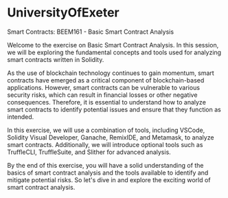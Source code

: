 # UniversityOfExeter
Smart Contracts: BEEM161 - Basic Smart Contract Analysis

Welcome to the exercise on Basic Smart Contract Analysis. In this session, we will be exploring the fundamental concepts and tools used for analyzing smart contracts written in Solidity.

As the use of blockchain technology continues to gain momentum, smart contracts have emerged as a critical component of blockchain-based applications. However, smart contracts can be vulnerable to various security risks, which can result in financial losses or other negative consequences. Therefore, it is essential to understand how to analyze smart contracts to identify potential issues and ensure that they function as intended.

In this exercise, we will use a combination of tools, including VSCode, Solidity Visual Developer, Ganache, RemixIDE, and Metamask, to analyze smart contracts. Additionally, we will introduce optional tools such as TruffleCLI, TruffleSuite, and Slither for advanced analysis.

By the end of this exercise, you will have a solid understanding of the basics of smart contract analysis and the tools available to identify and mitigate potential risks. So let's dive in and explore the exciting world of smart contract analysis.
